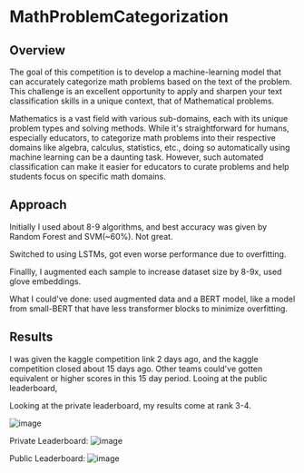 # MathProblemCategorization

## Overview

The goal of this competition is to develop a machine-learning model that can accurately categorize math problems based on the text of the problem. This challenge is an excellent opportunity to apply and sharpen your text classification skills in a unique context, that of Mathematical problems.

Mathematics is a vast field with various sub-domains, each with its unique problem types and solving methods. While it's straightforward for humans, especially educators, to categorize math problems into their respective domains like algebra, calculus, statistics, etc., doing so automatically using machine learning can be a daunting task. However, such automated classification can make it easier for educators to curate problems and help students focus on specific math domains.

## Approach

Initially I used about 8-9 algorithms, and best accuracy was given by Random Forest and SVM(~60%). Not great.

Switched to using LSTMs, got even worse performance due to overfitting.

Finallly, I augmented each sample to increase dataset size by 8-9x, used glove embeddings.

What I could've done: used augmented data and a BERT model, like a model from small-BERT that have less transformer blocks to minimize overfitting. 




## Results

I was given the kaggle competition link 2 days ago, and the kaggle competition closed about 15 days ago. Other teams could've gotten equivalent or higher scores in this 15 day period.
Looing at the public leaderboard, 

Looking at the private leaderboard, my results come at rank 3-4.


![image](https://github.com/raunaqjabbal/MathProblemCategorization/assets/30532162/4b6bfc4b-6f7f-4e20-bfb5-597594030f6f)

Private Leaderboard: 
![image](https://github.com/raunaqjabbal/MathProblemCategorization/assets/30532162/37aad68b-47af-476f-9ce6-e3284ecd85c6)

Public Leaderboard:
![image](https://github.com/raunaqjabbal/MathProblemCategorization/assets/30532162/707f551b-483d-4256-b98e-4dba56ddb250)

